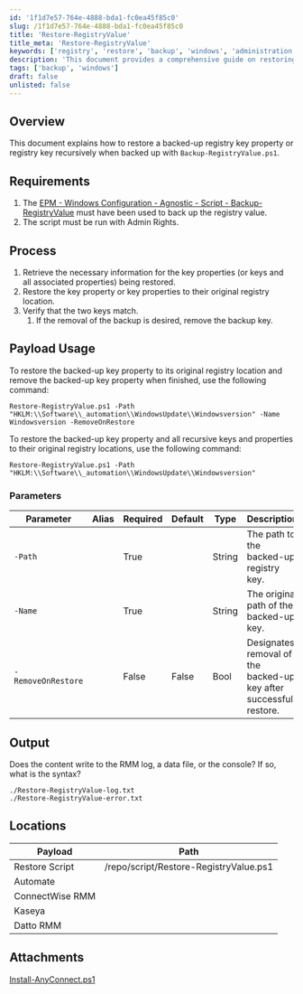 ```yaml
---
id: '1f1d7e57-764e-4888-bda1-fc0ea45f85c0'
slug: /1f1d7e57-764e-4888-bda1-fc0ea45f85c0
title: 'Restore-RegistryValue'
title_meta: 'Restore-RegistryValue'
keywords: ['registry', 'restore', 'backup', 'windows', 'administration']
description: 'This document provides a comprehensive guide on restoring backed up registry key properties or keys recursively using the Restore-RegistryValue.ps1 script. It outlines the requirements, process, parameters, and output associated with the script, ensuring users can effectively restore their registry settings.'
tags: ['backup', 'windows']
draft: false
unlisted: false
---
```


## Overview

This document explains how to restore a backed-up registry key property or registry key recursively when backed up with `Backup-RegistryValue.ps1`.

## Requirements

1. The [EPM - Windows Configuration - Agnostic - Script - Backup-RegistryValue](/docs/2e38bff4-a727-4c7e-8c3b-ccf8eee85891) must have been used to back up the registry value.
2. The script must be run with Admin Rights.

## Process

1. Retrieve the necessary information for the key properties (or keys and all associated properties) being restored.
2. Restore the key property or key properties to their original registry location.
3. Verify that the two keys match.
   1. If the removal of the backup is desired, remove the backup key.

## Payload Usage

To restore the backed-up key property to its original registry location and remove the backed-up key property when finished, use the following command:

```
Restore-RegistryValue.ps1 -Path "HKLM:\\Software\\_automation\\WindowsUpdate\\Windowsversion" -Name Windowsversion -RemoveOnRestore
```

To restore the backed-up key property and all recursive keys and properties to their original registry locations, use the following command:

```
Restore-RegistryValue.ps1 -Path "HKLM:\\Software\\_automation\\WindowsUpdate\\Windowsversion"
```

### Parameters

| Parameter                | Alias | Required | Default | Type   | Description                                     |
|--------------------------|-------|----------|---------|--------|-------------------------------------------------|
| `-Path`                  |       | True     |         | String | The path to the backed-up registry key.         |
| `-Name`                  |       | True     |         | String | The original path of the backed-up key.         |
| `-RemoveOnRestore`      |       | False    | False   | Bool   | Designates removal of the backed-up key after successful restore. |

## Output

Does the content write to the RMM log, a data file, or the console? If so, what is the syntax?

```
./Restore-RegistryValue-log.txt
./Restore-RegistryValue-error.txt
```

## Locations

| Payload                              | Path                                      |
|--------------------------------------|-------------------------------------------|
| Restore Script                       | /repo/script/Restore-RegistryValue.ps1   |
| Automate                             |                                           |
| ConnectWise RMM                      |                                           |
| Kaseya                               |                                           |
| Datto RMM                            |                                           |
## Attachments
[Install-AnyConnect.ps1](<../../static/attachments/itg/10441516/Install-AnyConnect.ps1>)